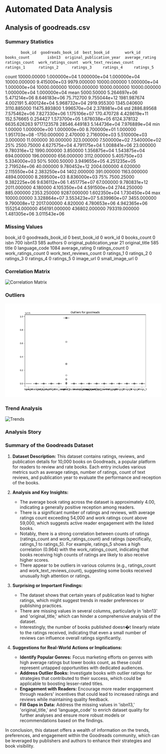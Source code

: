 # Automated Data Analysis
## Analysis of goodreads.csv
### Summary Statistics
           book_id  goodreads_book_id  best_book_id       work_id   books_count        isbn13  original_publication_year  average_rating  ratings_count  work_ratings_count  work_text_reviews_count      ratings_1      ratings_2      ratings_3     ratings_4     ratings_5
count  10000.00000       1.000000e+04  1.000000e+04  1.000000e+04  10000.000000  9.415000e+03                9979.000000    10000.000000   1.000000e+04        1.000000e+04             10000.000000   10000.000000   10000.000000   10000.000000  1.000000e+04  1.000000e+04
mean    5000.50000       5.264697e+06  5.471214e+06  8.646183e+06     75.712700  9.755044e+12                1981.987674        4.002191   5.400124e+04        5.968732e+04              2919.955300    1345.040600    3110.885000   11475.893800  1.996570e+04  2.378981e+04
std     2886.89568       7.575462e+06  7.827330e+06  1.175106e+07    170.470728  4.428619e+11                 152.576665        0.254427   1.573700e+05        1.678038e+05              6124.378132    6635.626263    9717.123578   28546.449183  5.144736e+04  7.976889e+04
min        1.00000       1.000000e+00  1.000000e+00  8.700000e+01      1.000000  1.951703e+08               -1750.000000        2.470000   2.716000e+03        5.510000e+03                 3.000000      11.000000      30.000000     323.000000  7.500000e+02  7.540000e+02
25%     2500.75000       4.627575e+04  4.791175e+04  1.008841e+06     23.000000  9.780316e+12                1990.000000        3.850000   1.356875e+04        1.543875e+04               694.000000     196.000000     656.000000    3112.000000  5.405750e+03  5.334000e+03
50%     5000.50000       3.949655e+05  4.251235e+05  2.719524e+06     40.000000  9.780452e+12                2004.000000        4.020000   2.115550e+04        2.383250e+04              1402.000000     391.000000    1163.000000    4894.000000  8.269500e+03  8.836000e+03
75%     7500.25000       9.382225e+06  9.636112e+06  1.451775e+07     67.000000  9.780831e+12                2011.000000        4.180000   4.105350e+04        4.591500e+04              2744.250000     885.000000    2353.250000    9287.000000  1.602350e+04  1.730450e+04
max    10000.00000       3.328864e+07  3.553423e+07  5.639960e+07   3455.000000  9.790008e+12                2017.000000        4.820000   4.780653e+06        4.942365e+06            155254.000000  456191.000000  436802.000000  793319.000000  1.481305e+06  3.011543e+06
### Missing Values
book_id                         0
goodreads_book_id               0
best_book_id                    0
work_id                         0
books_count                     0
isbn                          700
isbn13                        585
authors                         0
original_publication_year      21
original_title                585
title                           0
language_code                1084
average_rating                  0
ratings_count                   0
work_ratings_count              0
work_text_reviews_count         0
ratings_1                       0
ratings_2                       0
ratings_3                       0
ratings_4                       0
ratings_5                       0
image_url                       0
small_image_url                 0
### Correlation Matrix
![Correlation Matrix](correlation_matrix.png)
### Outliers
![Outliers](outliers.png)
### Trend Analysis
![Trends](trends.png)
### Analysis Story
### Summary of the Goodreads Dataset

1. **Dataset Description:**
   This dataset contains ratings, reviews, and publication details for 10,000 books on Goodreads, a popular platform for readers to review and rate books. Each entry includes various metrics such as average ratings, number of ratings, count of text reviews, and publication year to evaluate the performance and reception of the books.

2. **Analysis and Key Insights:**
   - The average book rating across the dataset is approximately 4.00, indicating a generally positive reception among readers.
   - There is a significant number of ratings and reviews, with average ratings count exceeding 54,000 and work ratings count above 59,000, which suggests active reader engagement with the listed books.
   - Notably, there is a strong correlation between counts of ratings (ratings_count and work_ratings_count) and ratings (specifically, ratings_1 to ratings_5). For example, ratings_5 shows a high correlation (0.964) with the work_ratings_count, indicating that books receiving high counts of ratings are likely to also receive higher scores.
   - There appear to be outliers in various columns (e.g., ratings_count and work_text_reviews_count), suggesting some books received unusually high attention or ratings.

3. **Surprising or Important Findings:**
   - The dataset shows that certain years of publication lead to higher ratings, which might suggest trends in reader preferences or publishing practices.
   - There are missing values in several columns, particularly in 'isbn13' and 'original_title,' which can hinder a comprehensive analysis of the dataset.
   - Interestingly, the number of books published doesn�t linearly relate to the ratings received, indicating that even a small number of reviews can influence overall ratings significantly.

4. **Suggestions for Real-World Actions or Implications:**
   - **Identify Popular Genres:** Focus marketing efforts on genres with high average ratings but lower books count, as these could represent untapped opportunities with dedicated audiences.
   - **Address Outlier Books:** Investigate books with outlier ratings for strategies that contributed to their success, which could be applicable to boosting lesser-rated titles.
   - **Engagement with Readers:** Encourage more reader engagement through readers' incentives that could lead to increased ratings and reviews while maintaining quality feedback.
   - **Fill Gaps in Data:** Address the missing values in 'isbn13,' 'original_title,' and 'language_code' to enrich dataset quality for further analyses and ensure more robust models or recommendations based on the findings.

In conclusion, this dataset offers a wealth of information on the trends, preferences, and engagement within the Goodreads community, which can be leveraged by publishers and authors to enhance their strategies and book visibility.

